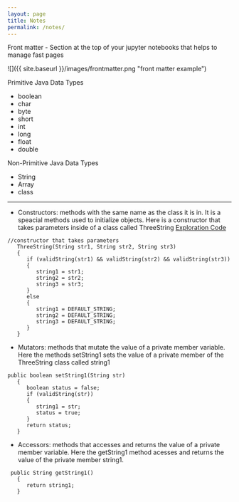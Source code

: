 ```yaml
---
layout: page
title: Notes
permalink: /notes/
---
```



Front matter - Section at the top of your jupyter notebooks that helps to manage fast pages

![]({{ site.baseurl }}/images/frontmatter.png "front matter example")

Primitive Java Data Types
- boolean
- char
- byte
- short
- int 
- long
- float
- double

Non-Primitive Java Data Types
- String
- Array
- class
__________________________________________________________________________

- Constructors: methods with the same name as the class it is in. It is a speacial methods used to initialize objects. Here is a constructor that takes parameters inside of a class called ThreeString [Exploration Code](https://tangalice.github.io/alicetang/java/jupyter/2022/09/04/ThreeString.html)
```
//constructor that takes parameters
   ThreeString(String str1, String str2, String str3)
   {
      if (validString(str1) && validString(str2) && validString(str3))
      {
         string1 = str1;
         string2 = str2;
         string3 = str3;
      }
      else
      {
         string1 = DEFAULT_STRING;
         string2 = DEFAULT_STRING;
         string3 = DEFAULT_STRING;         
      }
   }
```

- Mutators: methods that mutate the value of a private member variable. Here the methods setString1 sets the value of a private member of the ThreeString class called string1
```
public boolean setString1(String str) 
   {
      boolean status = false;
      if (validString(str))
      {
         string1 = str;
         status = true;
      }
      return status;
   }
```

- Accessors: methods that accesses and returns the value of a private member variable. Here the getString1 method acesses and returns the value of the private member string1.
```
 public String getString1()
   {
      return string1;
   }
```


